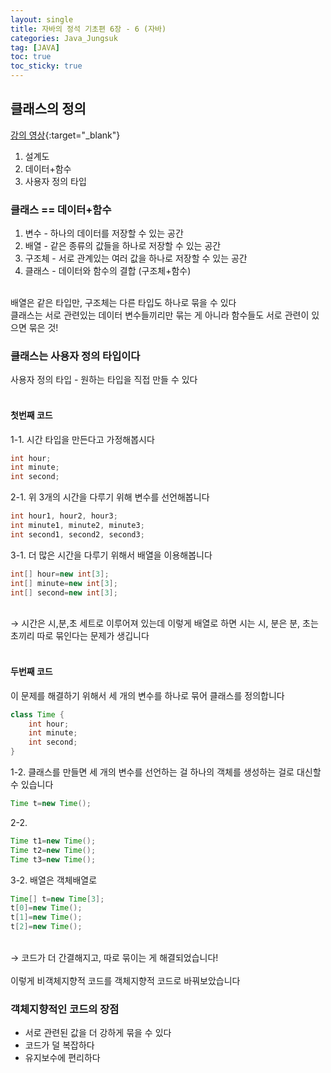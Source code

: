 ```yaml
---
layout: single
title: 자바의 정석 기초편 6장 - 6 (자바)
categories: Java_Jungsuk
tag: [JAVA]
toc: true
toc_sticky: true
---
```


## 클래스의 정의
[강의 영상](https://youtu.be/ML4CO32-bts){:target="_blank"}
 1. 설계도
 2. 데이터+함수
 3. 사용자 정의 타입

### 클래스 == 데이터+함수
 1. 변수 - 하나의 데이터를 저장할 수 있는 공간
 2. 배열 - 같은 종류의 값들을 하나로 저장할 수 있는 공간
 3. 구조체 - 서로 관계있는 여러 값을 하나로 저장할 수 있는 공간
 4. 클래스 - 데이터와 함수의 결합 (구조체+함수)

<br/>
배열은 같은 타입만, 구조체는 다른 타입도 하나로 묶을 수 있다 <br/>
클래스는 서로 관련있는 데이터 변수들끼리만 묶는 게 아니라 함수들도 서로 관련이 있으면 묶은 것!

### 클래스는 사용자 정의 타입이다
사용자 정의 타입 - 원하는 타입을 직접 만들 수 있다 <br/>
<br/>

#### 첫번째 코드
1-1. 시간 타입을 만든다고 가정해봅시다
```java
int hour;
int minute;
int second;
```

2-1. 위 3개의 시간을 다루기 위해 변수를 선언해봅니다
```java
int hour1, hour2, hour3;
int minute1, minute2, minute3;
int second1, second2, second3;
```
3-1. 더 많은 시간을 다루기 위해서 배열을 이용해봅니다
```java
int[] hour=new int[3];
int[] minute=new int[3];
int[] second=new int[3];
```
<br/>
→ 시간은 시,분,초 세트로 이루어져 있는데 이렇게 배열로 하면 시는 시, 분은 분, 초는 초끼리 따로 묶인다는 문제가 생깁니다
<br/><br/>

#### 두번째 코드
이 문제를 해결하기 위해서 세 개의 변수를 하나로 묶어 클래스를 정의합니다
```java
class Time {
    int hour;
    int minute;
    int second;
}
```

1-2. 클래스를 만들면 세 개의 변수를 선언하는 걸 하나의 객체를 생성하는 걸로 대신할 수 있습니다
```java
Time t=new Time();
```

2-2. 
```java
Time t1=new Time();
Time t2=new Time();
Time t3=new Time();
```

3-2. 배열은 객체배열로
```java
Time[] t=new Time[3];
t[0]=new Time();
t[1]=new Time();
t[2]=new Time();
```
<br/>
→ 코드가 더 간결해지고, 따로 묶이는 게 해결되었습니다!
<br/><br/>
이렇게 비객체지향적 코드를 객체지향적 코드로 바꿔보았습니다

### 객체지향적인 코드의 장점
 * 서로 관련된 값을 더 강하게 묶을 수 있다
 * 코드가 덜 복잡하다
 * 유지보수에 편리하다